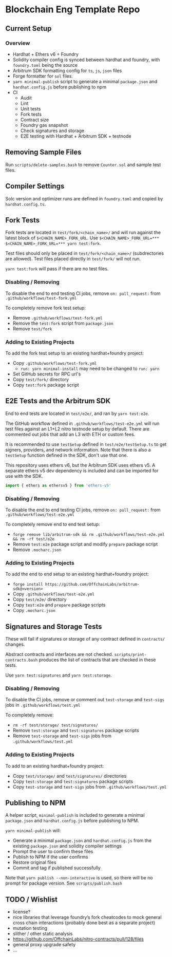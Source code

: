 # Blockchain Eng Template Repo
## Current Setup
### Overview
- Hardhat + Ethers v6 + Foundry
- Solidity compiler config is synced between hardhat and foundry, with `foundry.toml` being the source
- Arbitrum SDK formatting config for `ts`, `js`, `json` files
- Forge formatter for `sol` files.
- `yarn minimal-publish` script to generate a minimal `package.json` and `hardhat.config.js` before publishing to npm
- CI
    - Audit
    - Lint
    - Unit tests
    - Fork tests
    - Contract size
    - Foundry gas snapshot
    - Check signatures and storage
    - E2E testing with Hardhat + Arbitrum SDK + testnode

## Removing Sample Files
Run `scripts/delete-samples.bash` to remove `Counter.sol` and sample test files.

## Compiler Settings
Solc version and optimizer runs are defined in `foundry.toml` and copied by `hardhat.config.ts`.

## Fork Tests
Fork tests are located in `test/fork/<chain_name>/` and will run against the latest block of `$<CHAIN_NAME>_FORK_URL`.
Use `$<CHAIN_NAME>_FORK_URL=*** $<CHAIN_NAME>_FORK_URL=*** yarn test:fork`.

Test files should only be placed in `test/fork/<chain_name>/` (subdrectories are allowed).
Test files placed directly in `test/fork/` will not run.

`yarn test:fork` will pass if there are no test files.

### Disabling / Removing
To disable the end to end testing CI jobs, remove `on: pull_request:` from `.github/workflows/test-fork.yml`

To completely remove fork test setup:
- Remove `.github/workflows/test-fork.yml`
- Remove the `test:fork` script from `package.json`
- Remove `test/fork`

### Adding to Existing Projects
To add the fork test setup to an existing hardhat+foundry project:
- Copy `.github/workflows/test-fork.yml`
    - `run: yarn minimal-install` may need to be changed to `run: yarn`
- Set GitHub secrets for RPC url's
- Copy `test/fork/` directory
- Copy `test:fork` package script

## E2E Tests and the Arbitrum SDK
End to end tests are located in `test/e2e/`, and ran by `yarn test:e2e`.

The GitHub workflow defined in `.github/workflows/test-e2e.yml` will run test files against an L1+L2 nitro testnode setup by default. There are commented out jobs that add an L3 with ETH or custom fees.

It is recommended to use `testSetup` defined in `test/e2e/testSetup.ts` to get signers, providers, and network information. Note that there is also a `testSetup` function defined in the SDK, don't use that one.

This repository uses ethers v6, but the Arbitrum SDK uses ethers v5. 
A separate ethers v5 dev dependency is included and can be imported for use with the SDK.
```typescript
import { ethers as ethersv5 } from 'ethers-v5'
```

### Disabling / Removing
To disable the end to end testing CI jobs, remove `on: pull_request:` from `.github/workflows/test-e2e.yml`

To completely remove end to end test setup:
- `forge remove lib/arbitrum-sdk && rm .github/workflows/test-e2e.yml && rm -rf test/e2e`
- Remove `test:e2e` package script and modify `prepare` package script
- Remove `.mocharc.json`

### Adding to Existing Projects
To add the end to end setup to an existing hardhat+foundry project:
- `forge install https://github.com/OffchainLabs/arbitrum-sdk@<version>`
- Copy `.github/workflows/test-e2e.yml`
- Copy `test/e2e/` directory
- Copy `test:e2e` and `prepare` package scripts 
- Copy `.mocharc.json`

## Signatures and Storage Tests
These will fail if signatures or storage of any contract defined in `contracts/` changes.

Abstract contracts and interfaces are not checked. `scripts/print-contracts.bash` produces the list of contracts that are checked in these tests.

Use `yarn test:signatures` and `yarn test:storage`.

### Disabling / Removing
To disable the CI jobs, remove or comment out `test-storage` and `test-sigs` jobs in `.github/workflows/test.yml`

To completely remove:
- `rm -rf test/storage/ test/signatures/`
- Remove `test:storage` and `test:signatures` package scripts
- Remove `test-storage` and `test-sigs` jobs from `.github/workflows/test.yml`

### Adding to Existing Projects
To add to an existing hardhat+foundry project:
- Copy `test/storage/` and `test/signatures/` directories
- Copy `test:storage` and `test:signatures` package scripts
- Copy `test-storage` and `test-sigs` jobs from `.github/workflows/test.yml`

## Publishing to NPM
A helper script, `minimal-publish` is included to generate a minimal `package.json` and `hardhat.config.js` before publishing to NPM.

`yarn minimal-publish` will:
- Generate a minimal `package.json` and `hardhat.config.js` from the existing `package.json` and solidity compiler settings
- Prompt the user to confirm these files
- Publish to NPM if the user confirms
- Restore original files
- Commit and tag if published successfully

Note that `yarn publish --non-interactive` is used, so there will be no prompt for package version. See `scripts/publish.bash`

## TODO / Wishlist
- license?
- nice libraries that leverage foundry’s fork cheatcodes to mock general cross chain interactions (probably done best as a separate project)
- mutation testing
- slither / other static analysis
- https://github.com/OffchainLabs/nitro-contracts/pull/128/files
- general proxy upgrade safety
- ...
